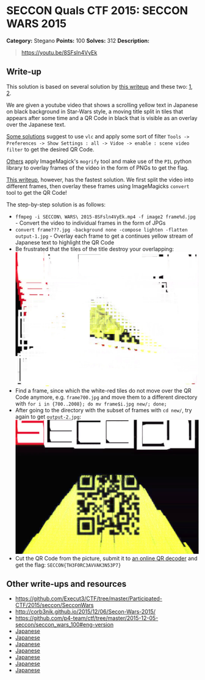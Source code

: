 # SECCON Quals CTF 2015: SECCON WARS 2015

**Category:** Stegano
**Points:** 100
**Solves:** 312
**Description:**

> <https://youtu.be/8SFsln4VyEk>


## Write-up

This solution is based on several solution by [this writeup](https://hackmd.io/s/VJKXiph4x) and these two: [1](https://github.com/Execut3/CTF/tree/master/Participated-CTF/2015/seccon/SecconWars), [2](http://hfukuda.hatenablog.com/entry/2015/12/07/235823).

We are given a youtube video that shows a scrolling yellow text in Japanese on black background in Star-Wars style, a moving title split in tiles that appears after some time and a QR Code in black that is visible as an overlay over the Japanese text.

[Some solutions](https://github.com/Execut3/CTF/tree/master/Participated-CTF/2015/seccon/SecconWars) suggest to use `vlc` and apply some sort of filter `Tools -> Preferences -> Show Settings : all -> Vidoe -> enable : scene video filter` to get the desired QR Code.

[Others](http://hfukuda.hatenablog.com/entry/2015/12/07/235823) apply ImageMagick's `mogrify` tool and make use of the `PIL` python library to overlay frames of the video in the form of PNGs to get the flag.

[This writeup](https://hackmd.io/s/VJKXiph4x), however, has the fastest solution. We first split the video into different frames, then overlay these frames using ImageMagicks `convert` tool to get the QR Code!

The step-by-step solution is as follows:

* `ffmpeg -i SECCON\ WARS\ 2015-8SFsln4VyEk.mp4 -f image2 frame%d.jpg` - Convert the video to individual frames in the form of JPGs
* `convert frame???.jpg -background none -compose lighten -flatten output-1.jpg` - Overlay each frame to get a continues yellow stream of Japanese text to highlight the QR Code
* Be frustrated that the tiles of the title destroy your overlapping:
![](./output-1.jpg)
* Find a frame, since which the white-red tiles do not move over the QR Code anymore, e.g. `frame700.jpg` and move them to a different directory with `for i in {700..2008}; do mv frame$i.jpg new/; done;`
* After going to the directory with the subset of frames with `cd new/`, try again to get `output-2.jpg`:
![](./output-2.jpg)
* Cut the QR Code from the picture, submit it to [an online QR decoder](https://zxing.org/w/decode.jspx) and get the flag: `SECCON{TH3F0RC3AVVAK3N53P7}`

## Other write-ups and resources

* <https://github.com/Execut3/CTF/tree/master/Participated-CTF/2015/seccon/SecconWars>
* <http://corb3nik.github.io/2015/12/06/Secon-Wars-2015/>
* <https://github.com/p4-team/ctf/tree/master/2015-12-05-seccon/seccon_wars_100#eng-version>
* [Japanese](http://katc.hateblo.jp/entry/2015/12/06/185159)
* [Japanese](http://iwasi.hatenablog.jp/entry/2015/12/06/190557)
* [Japanese](http://akashisn.azurewebsites.net/2015/12/06/seccon-2015-online-ctf-write-up/)
* [Japanese](http://nononono.sakura.ne.jp/blog/2015-1206/)
* [Japanese](https://hackmd.io/s/VJKXiph4x)
* [Japanese](http://hfukuda.hatenablog.com/entry/2015/12/07/235823)
* [Japanese](https://docs.google.com/document/d/1GEdzPOohsiWt8EPojNazlVPuNFZpQ9FOQxb-E7sfzSQ)
